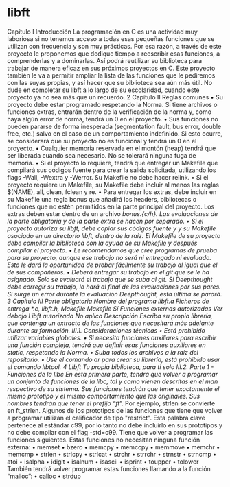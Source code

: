 # libft
Capítulo I
Introducción
La programación en C es una actividad muy laboriosa si no tenemos acceso a todas
esas pequeñas funciones que se utilizan con frecuencia y son muy prácticas. Por esa razón,
a través de este proyecto le proponemos que dedique tiempo a reescribir esas funciones, a
comprenderlas y a dominarlas. Así podrá reutilizar su biblioteca para trabajar de manera
eficaz en sus próximos proyectos en C.
Este proyecto también le va a permitir ampliar la lista de las funciones que le pediremos con las suyas propias, y así hacer que su biblioteca sea aún más útil. No dude
en completar su libft a lo largo de su escolaridad, cuando este proyecto ya no sea más
que un recuerdo.
2
Capítulo II
Reglas comunes
• Su proyecto debe estar programado respetando la Norma. Si tiene archivos o funciones extras, entrarán dentro de la verificación de la norma y, como haya algún
error de norma, tendrá un 0 en el proyecto.
• Sus funciones no pueden pararse de forma inesperada (segmentation fault, bus error,
double free, etc.) salvo en el caso de un comportamiento indefinido. Si esto ocurre,
se considerará que su proyecto no es funcional y tendrá un 0 en el proyecto.
• Cualquier memoria reservada en el montón (heap) tendrá que ser liberada cuando
sea necesario. No se tolerará ninguna fuga de memoria.
• Si el proyecto lo requiere, tendrá que entregar un Makefile que compilará sus códigos
fuente para crear la salida solicitada, utilizando los flags -Wall, -Wextra y -Werror.
Su Makefile no debe hacer relink.
• Si el proyecto requiere un Makefile, su Makefile debe incluir al menos las reglas
$(NAME), all, clean, fclean y re.
• Para entregar los extras, debe incluir en su Makefile una regla bonus que añadirá
los headers, bibliotecas o funciones que no estén permitidos en la parte principal
del proyecto. Los extras deben estar dentro de un archivo _bonus.{c/h}. Las evaluaciones de la parte obligatoria y de la parte extra se hacen por separado.
• Si el proyecto autoriza su libft, debe copiar sus códigos fuente y y su Makefile
asociado en un directorio libft, dentro de la raíz. El Makefile de su proyecto debe
compilar la biblioteca con la ayuda de su Makefile y después compilar el proyecto.
• Le recomendamos que cree programas de prueba para su proyecto, aunque ese
trabajo no será ni entregado ni evaluado. Esto le dará la oportunidad de probar
fácilmente su trabajo al igual que el de sus compañeros.
• Deberá entregar su trabajo en el git que se le ha asignado. Solo se evaluará el trabajo
que se suba al git. Si Deepthought debe corregir su trabajo, lo hará al final de las
evaluaciones por sus pares. Si surge un error durante la evaluación Deepthought,
esta última se parará.
3
Capítulo III
Parte obligatoria
Nombre del programa
libft.a
Ficheros de entrega
*.c, libft.h, Makefile
Makefile Sí
Funciones externas autorizadas
Ver debajo
Libft autorizada No aplica
Descripción Escriba su propia librería, que contenga un
extracto de las funciones que necesitará más
adelante durante su formación.
III.1. Consideraciones técnicas
• Está prohibido utilizar variables globales.
• Si necesita funciones auxiliares para escribir una función compleja, tendrá que definir esas funciones auxiliares en static, respetando la Norma.
• Suba todos los archivos a la raíz del repositorio.
• Use el comando ar para crear su librería, está prohibido usar el comando libtool.
4
Libft Tu propia biblioteca, para ti solo
III.2. Parte 1 - Funciones de la libc
En esta primera parte, tendrá que volver a programar un conjunto de funciones de la
libc, tal y como vienen descritas en el man respectivo de su sistema. Sus funciones tendrán
que tener exactamente el mismo prototipo y el mismo comportamiento que las originales.
Sus nombres tendrán que tener el prefijo “ft_”. Por ejemplo, strlen se convierte en
ft_strlen.
Algunos de los prototipos de las funciones que tiene que volver a
programar utilizan el calificador de tipo "restrict". Esta palabra
clave pertenece al estándar c99, por lo tanto no debe incluirlo en
sus prototipos y no debe compilar con el flag -std=c99.
Tiene que volver a programar las funciones siguientes. Estas funciones no necesitan
ninguna función externa:
• memset
• bzero
• memcpy
• memccpy
• memmove
• memchr
• memcmp
• strlen
• strlcpy
• strlcat
• strchr
• strrchr
• strnstr
• strncmp
• atoi
• isalpha
• idigit
• isalnum
• isascii
• isprint
• toupper
• tolower
También tendrá volver programar estas funciones llamando a la función “malloc”:
• calloc
• strdup
